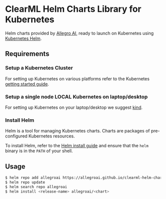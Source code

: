 # ClearML Helm Charts Library for Kubernetes

Helm charts provided by [Allegro AI](https://clear.ml), ready to launch on Kubernetes using [Kubernetes Helm](https://github.com/helm/helm).

## Requirements

### Setup a Kubernetes Cluster

For setting up Kubernetes on various platforms refer to the Kubernetes [getting started guide](http://kubernetes.io/docs/getting-started-guides/).

### Setup a single node LOCAL Kubernetes on laptop/desktop

For setting up Kubernetes on your laptop/desktop we suggest [kind](https://kind.sigs.k8s.io).

### Install Helm

Helm is a tool for managing Kubernetes charts. Charts are packages of pre-configured Kubernetes resources.

To install Helm, refer to the [Helm install guide](https://github.com/helm/helm#install) and ensure that the `helm` binary is in the `PATH` of your shell.

## Usage

```bash
$ helm repo add allegroai https://allegroai.github.io/clearml-helm-charts
$ helm repo update
$ helm search repo allegroai
$ helm install <release-name> allegroai/<chart>
```
